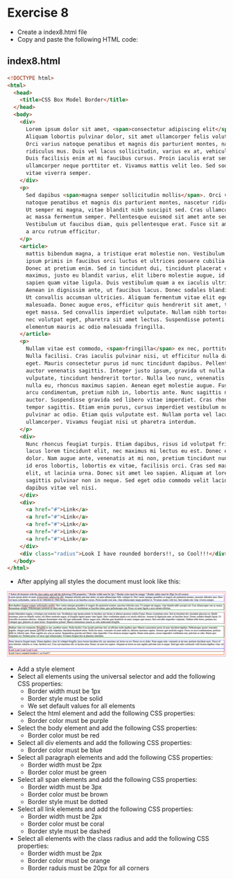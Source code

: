# Exercise 8

- Create a index8.html file
- Copy and paste the following HTML code:

## index8.html

```html
<!DOCTYPE html>
<html>
  <head>
    <title>CSS Box Model Border</title>
  </head>
  <body>
    <div>
      Lorem ipsum dolor sit amet, <span>consectetur adipiscing elit</span>.
      Aliquam lobortis pulvinar dolor, sit amet ullamcorper felis volutpat id.
      Orci varius natoque penatibus et magnis dis parturient montes, nascetur
      ridiculus mus. Duis vel lacus sollicitudin, varius ex at, vehicula ex.
      Duis facilisis enim at mi faucibus cursus. Proin iaculis erat sem, vitae
      ullamcorper neque porttitor et. Vivamus mattis velit leo. Sed sodales dui
      vitae viverra semper.
    </div>
    <p>
      Sed dapibus <span>magna semper sollicitudin mollis</span>. Orci varius
      natoque penatibus et magnis dis parturient montes, nascetur ridiculus mus.
      Ut semper mi magna, vitae blandit nibh suscipit sed. Cras ullamcorper erat
      ac massa fermentum semper. Pellentesque euismod sit amet ante sed maximus.
      Vestibulum ut faucibus diam, quis pellentesque erat. Fusce sit amet ligula
      a arcu rutrum efficitur.
    </p>
    <article>
      mattis bibendum magna, a tristique erat molestie non. Vestibulum ante
      ipsum primis in faucibus orci luctus et ultrices posuere cubilia Curae;
      Donec at pretium enim. Sed in tincidunt dui, tincidunt placerat est. Morbi
      maximus, justo eu blandit varius, elit libero molestie augue, id fringilla
      sapien quam vitae ligula. Duis vestibulum quam a ex iaculis ultricies.
      Aenean in dignissim ante, ut faucibus lacus. Donec sodales blandit ligula.
      Ut convallis accumsan ultricies. Aliquam fermentum vitae elit eget
      malesuada. Donec augue eros, efficitur quis hendrerit sit amet, tempus
      eget massa. Sed convallis imperdiet vulputate. Nullam nibh tortor, pretium
      nec volutpat eget, pharetra sit amet lectus. Suspendisse potenti. Mauris
      elementum mauris ac odio malesuada fringilla.
    </article>
    <p>
      Nullam vitae est commodo, <span>fringilla</span> ex nec, porttitor metus.
      Nulla facilisi. Cras iaculis pulvinar nisi, ut efficitur nulla dapibus
      eget. Mauris consectetur purus id nunc tincidunt dapibus. Pellentesque
      auctor venenatis sagittis. Integer justo ipsum, gravida ut nulla
      vulputate, tincidunt hendrerit tortor. Nulla leo nunc, venenatis sit amet
      nulla eu, rhoncus maximus sapien. Aenean eget molestie augue. Fusce eu
      arcu condimentum, pretium nibh in, lobortis ante. Nunc sagittis nec sem ac
      auctor. Suspendisse gravida sed libero vitae imperdiet. Cras rhoncus
      tempor sagittis. Etiam enim purus, cursus imperdiet vestibulum non,
      pulvinar ac odio. Etiam quis vulputate est. Nullam porta vel lacus eget
      ullamcorper. Vivamus feugiat nisi ut pharetra interdum.
    </p>
    <div>
      Nunc rhoncus feugiat turpis. Etiam dapibus, risus id volutpat fringilla,
      lacus lorem tincidunt elit, nec maximus mi lectus eu est. Donec eu ex
      dolor. Nam augue ante, venenatis at mi non, pretium tincidunt nunc. Fusce
      id eros lobortis, lobortis ex vitae, facilisis orci. Cras sed maximus
      elit, ut lacinia urna. Donec sit amet leo sapien. Aliquam at lorem eu erat
      sagittis pulvinar non in neque. Sed eget odio commodo velit lacinia
      dapibus vitae vel nisi.
    </div>
    <div>
      <a href="#">Link</a>
      <a href="#">Link</a>
      <a href="#">Link</a>
      <a href="#">Link</a>
      <a href="#">Link</a>
    </div>
    <div class="radius">Look I have rounded borders!!, so Cool!!!</div>
  </body>
</html>
```

- After applying all styles the document must look like this:

![Ex 8](../../../resources/exercises/css/results/ex_8.png)

- Add a style element
- Select all elements using the universal selector and add the following CSS properties:
  - Border width must be 1px
  - Border style must be solid
  - We set default values for all elements
- Select the html element and add the following CSS properties:
  - Border color must be purple
- Select the body element and add the following CSS properties:
  - Border color must be red
- Select all div elements and add the following CSS properties:
  - Border color must be blue
- Select all paragraph elements and add the following CSS properties:
  - Border width must be 2px
  - Border color must be green
- Select all span elements and add the following CSS properties:
  - Border width must be 3px
  - Border color must be brown
  - Border style must be dotted
- Select all link elements and add the following CSS properties:
  - Border width must be 2px
  - Border color must be coral
  - Border style must be dashed
- Select all elements with the class radius and add the following CSS properties:
  - Border width must be 2px
  - Border color must be orange
  - Border raduis must be 20px for all corners
